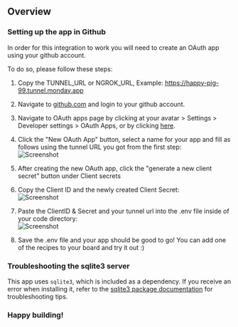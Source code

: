 ## Overview

### Setting up the app in Github
In order for this integration to work you will need to create an OAuth app using your github account.

To do so, please follow these steps:

1. Copy the TUNNEL_URL or NGROK_URL,  Example: https://happy-pig-99.tunnel.monday.app

2. Navigate to [github.com](https://github.com/) and login to your github account.

3. Navigate to OAuth apps page by clicking at your avatar > Settings > Developer settings > OAuth Apps, or by clicking [here](https://github.com/settings/developers 'here').

4. Click the "New OAuth App" button, select a name for your app and fill as follows using the tunnel URL you got from the first step: <br/>![Screenshot](https://dapulse-res.cloudinary.com/image/upload/v1610367525/monday-apps-templates/github-node/Screen_Shot_2021-01-11_at_14.18.24.png)

5. After creating the new OAuth app, click the "generate a new client secret" button under Client secrets

6. Copy the Client ID and the newly created Client Secret: <br/>![Screenshot](https://dapulse-res.cloudinary.com/image/upload/v1610369018/monday-apps-templates/github-node/Screen_Shot_2021-01-11_at_14.42.26.png)

7. Paste the ClientID & Secret and your tunnel url into the .env file inside of your code directory: <br/>![Screenshot](https://dapulse-res.cloudinary.com/image/upload/v1689682643/github-monday-code-env-snapshot.png)

8. Save the .env file and your app should be good to go! You can add one of the recipes to your board and try it out :)

### Troubleshooting the sqlite3 server

This app uses `sqlite3`, which is included as a dependency. If you receive an error when installing it, refer to the [sqlite3 package documentation](https://www.npmjs.com/package/sqlite3) for troubleshooting tips.

### Happy building! 